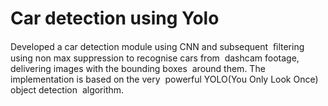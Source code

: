 # Car detection using Yolo
Developed a car detection module using CNN and subsequent  ﬁltering using non max suppression to recognise cars from  dashcam footage, delivering images with the bounding boxes  around them. The implementation is based on the very  powerful YOLO(You Only Look Once) object detection  algorithm.
